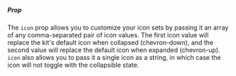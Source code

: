 ##### Prop

The `icon` prop allows you to customize your icon sets by passing it an array of any comma-separated pair of icon values. The first icon value will replace the kit's default icon when collapsed (chevron-down), and the second value will replace the default icon when expanded (chevron-up). `icon` also allows you to pass it a single icon as a string, in which case the icon will not toggle with the collapsible state.

